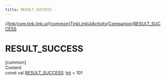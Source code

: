 ```yaml
---
title: RESULT_SUCCESS -
---
```

//[link](../../../index.md)/[com.tink.link.ui](../../index.md)/[[common]TinkLinkUiActivity](../index.md)/[Companion](index.md)/[RESULT_SUCCESS](-r-e-s-u-l-t_-s-u-c-c-e-s-s.md)



# RESULT_SUCCESS  
[common]  
Content  
const val [RESULT_SUCCESS](-r-e-s-u-l-t_-s-u-c-c-e-s-s.md): [Int](https://kotlinlang.org/api/latest/jvm/stdlib/kotlin/-int/index.html) = 101  



